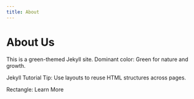 ```yaml
---
title: About
---
```

# About Us
This is a green-themed Jekyll site. Dominant color: Green for nature and growth.

Jekyll Tutorial Tip: Use layouts to reuse HTML structures across pages.
<div class="shape-rect">Rectangle: Learn More</div>